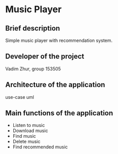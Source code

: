 # Music Player 

## Brief description ##
Simple music player with recommendation system.

## Developer of the project ##
Vadim Zhur, group 153505

## Architecture of the application ##
use-case
uml

## Main functions of the application ##
 * Listen to music
 * Download music
 * Find music
 * Delete music
 * Find recommended music

